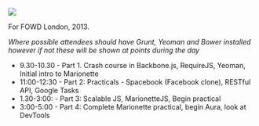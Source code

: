 
![](https://raw.github.com/addyosmani/workshop-fowd-2013/master/poster/small.jpg)

For FOWD London, 2013.

*Where possible attendees should have Grunt, Yeoman and Bower installed however if not these will be shown at points during the day*

* 9.30-10.30 - Part 1. Crash course in Backbone.js, RequireJS, Yeoman, Initial intro to Marionette
* 11:00-12:30 - Part 2: Practicals - Spacebook (Facebook clone), RESTful API, Google Tasks
* 1.30-3:00: - Part 3: Scalable JS, MarionetteJS, Begin practical
* 3:00-5:00 - Part 4: Complete Marionette practical, begin Aura, look at DevTools


